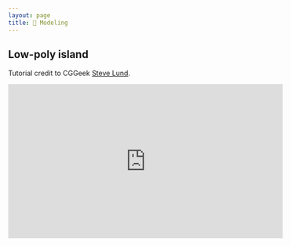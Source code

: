 ```yaml
---
layout: page
title: 🧊 Modeling
---
```


## Low-poly island

Tutorial credit to CGGeek [Steve Lund](https://www.patreon.com/cggeek/posts).

<iframe width="560" height="315" src="https://www.youtube.com/embed/OCiacl0d1Rw" frameborder="0" allow="accelerometer; autoplay; clipboard-write; encrypted-media; gyroscope; picture-in-picture" allowfullscreen></iframe>